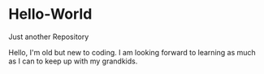 # Hello-World
Just another Repository

Hello, I'm old but new to coding. I am looking forward to learning as much as I can to keep up with my grandkids.
